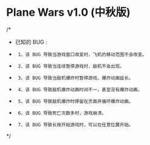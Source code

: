 # Plane Wars v1.0 (中秋版)

/*
 *  已知的 BUG :
 *      1、该 BUG 导致当游戏窗口改变时，飞机的移动范围不会改变。
 *      2、该 BUG 导致当连续暂停游戏时，敌机不会出现。
 *      3、该 BUG 导致当敌机爆炸时暂停游戏，爆炸动画延长。
 *      4、该 BUG 导致敌机爆炸动画时间不一，甚至没有爆炸动画。
 *      5、该 BUG 导致敌机爆炸时停留在页面并循环爆炸动画。
 *      6、该 BUG 导致死亡次数多时，游戏崩溃。
 *      7、该 BUG 导致长按开始游戏时，可以在任意位置开始。
*/